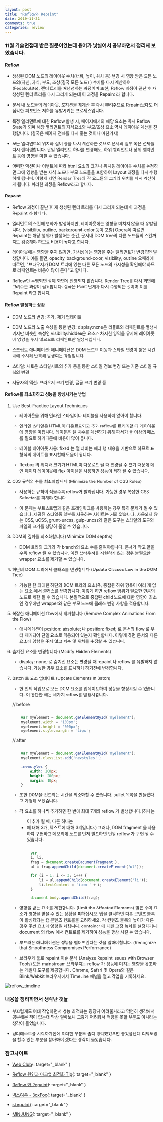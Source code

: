 ```yaml
---
layout: post
title: "Reflow와 Repaint"
date: 2019-11-22
comments: true
categories: review 
---
```


### 11월 기술면접때 받은 질문이었는데 용어가 낯설어서 공부하면서 정리해 보았습니다.

  
#### Reflow

* 생성된 DOM 노드의 레이아웃 수치(너비, 높이, 위치 등) 변경 시 영향 받은 모든 노드의(자신, 자식, 부모, 조상(결국 모든 노드) ) 수치를 다시 계산하여(Recalculate), 렌더 트리를 재생성하는 과정이며 또한, Reflow 과정이 끝난 후 재 생성된 렌더 트리를 다시 그리게 되는데 이 과정을 Repaint 라 합니다.

* 문서 내 노드들의 레이아웃, 포지션을 재계산 후 다시 뿌려주므로 Repaint보다도 더 심각한 퍼포먼스 저하를 유발시키는 프로세스입니다. 
  
* 특정 엘리먼트에 대한 Reflow 발생 시, 페이지에서의 해당 요소는 즉시 Reflow State가 되며 해당 엘리먼트의 자식요소와 부모/조상 요소 역시 레이아웃 계산을 진행합니다. (결국은 페이지 전체를 다시 훑는 것이나 마찬가지) 

   
* 모든 엘리먼트의 위치와 길이 등을 다시 계산하는 것으로 문서의 일부 혹은 전체를 다시 렌더링합니다.
단일 엘리먼트 하나를 변경해도, 하위 엘리먼트나 상위 엘리먼트 등에 영향을 미칠 수 있습니다.
  
* 어떠한 액션이나 이벤트에 따라 html 요소의 크기나 위치등 레이아웃 수치를 수정하면 그에 영향을 받는 자식 노드나 부모 노드들을 포함하여 Layout 과정을 다시 수행하게 됩니다. 이렇게 되면 Render Tree와 각 요소들의 크기와 위치를 다시 계산하게 됩니다. 이러한 과정을 Reflow라고 합니다.

#### Repaint

* Reflow 과정이 끝난 후 재 생성된 렌더 트리를 다시 그리게 되는데 이 과정을 Repaint 라 합니다.

* 엘리먼트의 스킨에 변화가 발생하지만, 레이아웃에는 영향을 미치지 않을 때 유발됩니다. (visibility, outline, background-color 등이
포함) Opera에 따르면 Repaint는 해당 행위가 발생하는 순간, 문서내 DOM tree의 다른 노드들의 스킨까지도 검증해야 하므로 비용이 높다고 합니다.
   

* 레이아웃에는 영향을 주지 않지만, 가시성에는 영향을 주는 엘리먼트가 변경되면 발생합니다.
예를 들면, opacity, background-color, visibility, outline
오페라에 따르면, "브라우저가 DOM 트리에 있는 다른 모든 노드의 가시성을 확인해야 하므로 리페인트는 비용이 많이 든다"고 합니다.
  
* Reflow만 수행되면 실제 화면에 반영되지 않습니다. Render Tree를 다시 화면에 그려주는 과정이 필요합니다. 결국은 Paint 단계가 다시 수행되는 것이며 이를 Repaint 라고 합니다.


#### Reflow 발생하는 상황

* DOM 노드의 변경: 추가, 제거 업데이트

* DOM 노드의 노출 속성을 통한 변경: display:none은 리플로와 리페인트를 발생시키지만 비슷한 속성인 visibility:hidden은 요소가 차지한 영역을 유지해 레이아웃에 영향을 주지 않으므로 리페인트만 발생시킵니다.

* 스크립트 애니메이션: 애니메이션은 DOM 노드의 이동과 스타일 변경이 짧은 시간 내에 수차례 반복해 발생되는 작업입니다.

* 스타일: 새로운 스타일시트의 추가 등을 통한 스타일 정보 변경 또는 기존 스타일 규칙의 변경

* 사용자의 액션: 브라우저 크기 변경, 글꼴 크기 변경 등


#### Reflow를 최소화하고 성능을 향상시키는 방법 

1. Use Best-Practice Layout Techniques

   * 레이아웃을 위해 인라인 스타일이나 테이블을 사용하지 않아야 합니다.

   * 인라인 스타일은 HTML이 다운로드되고 추가 reflow를 트리거할 때 레이아웃에 영향을 미칩니다. 테이블은 셀 치수를 계산하기 위해 파서가 둘 이상의 패스를 필요로 하기때문에 비용이 많이 듭니다. 

   * 테이블 레이아웃 사용: fixed 는 열 너비는 헤더 행 내용을 기반으로 하므로 표 형식의 데이트를 표시할때 도움이 됩니다.

   * flexbox 의 위치와 크기가 HTML이 다운로드 될 때 변경될 수 있기 때문에 메인 페이지 레이아웃에 flex 아이템을 사용하면 성능이 저하 될 수 있습니다.


2. CSS 규칙의 수를 최소화합니다 (Minimize the Number of CSS Rules)
 
   * 사용하는 규칙이 적을수록 reflow가 빨라집니다. 가능한 경우 복잡한 CSS Selector를 피해야 합니다.

   * 이 문제는 부트스트랩과 같은 프레임워크를 사용하는 경우 특히 문제가 될 수 있습니다. 제공된 스타일중 일부를 사용하는 사이트는 거의 없습니다. 사용되지 않는 CSS, uCSS, grunt-uncss, gulp-uncss와 같은 도구는 스타일의 도구와 파일의 크기를 상당히 줄일 수 있습니다.


3. DOM의 깊이를 최소화합니다 (Minimize DOM depths)
   * DOM 트리의 크기와 각 branch의 요소 수를 줄여야합니다. 문서가 작고 얕을수록 reflow 될 수 있습니다. 이전 브라우저를 지원하지 않는 경우 불필요한 wrapper 요소를 제거할 수 있습니다.


4. 하단의 DOM 트리에서 클래스를 변경합니다 (Update Classes Low in the DOM Tree)

   * 가능한 한 최대한 하단의 DOM 트리의 요소(즉, 중첩된 하위 항목이 여러 개 없는 요소)에서 클래스를 변경합니다. 이렇게 하면 reflow 범위가 필요한 만큼의 노드로 제한 될 수 있습니다. 본질적으로 중첩된 child 노드에 대한 영향이 최소인 경우에만 wrapper와 같은 부모 노드에 클래스 변경 사항을 적용합니다.

5. 복잡한 애니메이션 flow에서 제거합니다 (Remove Complex Animations From the Flow)

   * 애니메이션이 position: absolute; 나 position: fixed; 로 문서의 flow 로 부터 제거되어 단일 요소로 적용되어 있는지 확인합니다. 이렇게 하면 문서의 다른 요소에 영향을 주지 않고 치수 및 위치를 수정할 수 있습니다.

6. 숨겨진 요소를 변경합니다 (Modify Hidden Elements)
   * display: none; 로 숨겨진 요소는 변경될 때 repaint 나 reflow 를 유발하지 않습니다. 가능한 경우 요소를 표시하기 하기전에 변경합니다.


7. Batch 로 요소 업데이트 (Update Elements in Batch)

   * 한 번의 작업으로 모든 DOM 요소를 업데이트하여 성능을 향상시킬 수 있습니다. 이 간단한 예는 세가지 reflow를 발생시킵니다.

	// before
	```javascript

		var myelement = document.getElementById('myelement');
		myelement.width = '100px';
		myelement.height = '200px';
		myelement.style.margin = '10px';

	```
	// after
	```javascript

		var myelement = document.getElementById('myelement');
		myelement.classList.add('newstyles');

	```

	```css
		.newstyles {
			width: 100px;
			height: 200px;
			margin: 10px;
		}
	```
   * 또한 DOM을 건드리는 시간을 최소화할 수 있습니다. bullet 목록을 만들겠다고 가정해 보겠습니다.

   * 각 요소를 하나씩 추가하면 한 번에 최대 7개의 reflow 가 발생합니다.(하나는 <ul>이 추가 될 때, 다른 하나는 <li>에 대해 3개, 텍스트에 대해 3개입니다.) 그러나, DOM fragment 을 사용하여 구현하고 메모리에 노드를 먼저 빌드하면 단일 reflow 가 구현 될 수 있습니다.

   ```javascript

		var
		i, li,
		frag = document.createDocumentFragment(),
		ul = frag.appendChild(document.createElement('ul'));

		for (i = 1; i <= 3; i++) {
			li = ul.appendChild(document.createElement('li'));
			li.textContent = 'item ' + i;
		}

		document.body.appendChild(frag);

   ```

8. 영향을 받는 요소를 제한합니다. (Limit the Affected Elements)
많은 수의 요소가 영향을 받을 수 있는 상황을 피하십시오. 탭을 클릭하면 다른 콘텐츠 블록이 활성화되는 캡 콘텐츠 컨트롤을 고려하세요. 각 컨텐츠 블록의 높이가 다른 경우 주변 요소에 영향을 미칩니다. container 에 대한 고정 높이를 설정하거나 document 의 flow 에서 컨트로를 제거하여 성능을 향상 시킬 수 있습니다.


9. 부드러운 애니메이션은 성능을 떨어뜨린다는 것을 알아야합니다. (Recognize that Smoothness Compromises Performance)

10. 브라우저 툴로 repaint 이슈 분석 (Analyze Repaint Issues with Browser Tools)
모든 mainstream 브라우저는 reflow 가 성능에 미치는 영향을 강조하는 개발자 도구를 제공합니다. Chrome, Safari 및 Opera와 같은 Blink/Webkit 브라우저에서 TimeLine 패널을 열고 작업을 기록하세요.

![reflow_timeline](https://minjung-jeon.github.io/assets/res/web/reflow_timeline.png)


### 내용을 정리하면서 생각난 것들

* 부끄럽게도 여태 작업하면서 성능 최적화는 굉장히 어려울거라고 막연히 생각해서 공부해본 적이 없는데
막상 알아보니 그렇게 어려워서 적용을 못할 부분도 아니라는 생각이 들었습니다.

* 냥터레스트를 시작하기전에 이러한 부분도 좀더 생각했었으면 좋았을텐데 리팩토링을 할수 있는 부분을 찾아봐야 겠다는 생각이 들었습니다.


### 참고사이트

* [Web Club](https://webclub.tistory.com/346){: target="_blank" }  

* [Reflow 원인과 마크업 최적화 Tip](https://lists.w3.org/Archives/Public/public-html-ig-ko/2011Sep/att-0031/Reflow_____________________________Tip.pdf){: target="_blank" } 


* [Reflow 와 Repaint](https://github.com/wonism/TIL/blob/master/front-end/browser/reflow-repaint.md){: target="_blank" } 

* [박스여우 - BoxFox](https://boxfoxs.tistory.com/408){: target="_blank" } 
  
* [sitepoint](https://www.sitepoint.com/10-ways-minimize-reflows-improve-performance/){: target="_blank" }

* [MINJUNG](https://minjung-jeon.github.io/10-Ways-to-Minimize-Reflows-and-Improve-Performance/){: target="_blank" }


